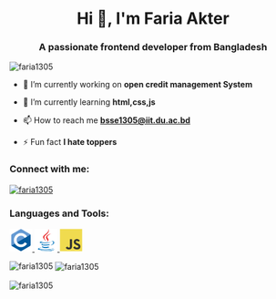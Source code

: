 <h1 align="center">Hi 👋, I'm Faria Akter</h1>
<h3 align="center">A passionate frontend developer from Bangladesh</h3>


<p align="left"> <img src="https://komarev.com/ghpvc/?username=faria1305&label=Profile%20views&color=0e75b6&style=flat" alt="faria1305" /> </p>

- 🔭 I’m currently working on **open credit management System**

- 🌱 I’m currently learning **html,css,js**

- 📫 How to reach me **bsse1305@iit.du.ac.bd**

- ⚡ Fun fact **I hate toppers**

<h3 align="left">Connect with me:</h3>
<p align="left">
<a href="https://codeforces.com/profile/faria1305" target="blank"><img align="center" src="https://raw.githubusercontent.com/rahuldkjain/github-profile-readme-generator/master/src/images/icons/Social/codeforces.svg" alt="faria1305" height="30" width="40" /></a>
</p>

<h3 align="left">Languages and Tools:</h3>
<p align="left"> <a href="https://www.cprogramming.com/" target="_blank" rel="noreferrer"> <img src="https://raw.githubusercontent.com/devicons/devicon/master/icons/c/c-original.svg" alt="c" width="40" height="40"/> </a> <a href="https://www.java.com" target="_blank" rel="noreferrer"> <img src="https://raw.githubusercontent.com/devicons/devicon/master/icons/java/java-original.svg" alt="java" width="40" height="40"/> </a> <a href="https://developer.mozilla.org/en-US/docs/Web/JavaScript" target="_blank" rel="noreferrer"> <img src="https://raw.githubusercontent.com/devicons/devicon/master/icons/javascript/javascript-original.svg" alt="javascript" width="40" height="40"/> </a> </p>

<p><img align="left" src="https://github-readme-stats.vercel.app/api/top-langs?username=faria1305&show_icons=true&locale=en&layout=compact" alt="faria1305" /></p>

<p>&nbsp;<img align="center" src="https://github-readme-stats.vercel.app/api?username=faria1305&show_icons=true&locale=en" alt="faria1305" /></p>

<p><img align="center" src="https://github-readme-streak-stats.herokuapp.com/?user=faria1305&" alt="faria1305" /></p>
